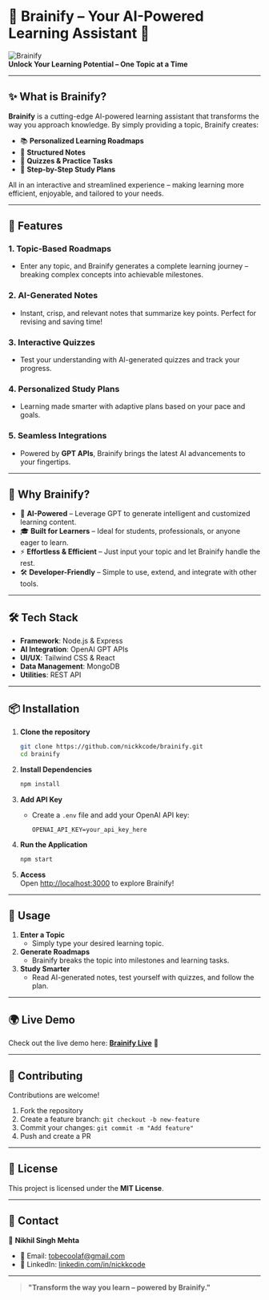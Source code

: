 # 🌟 **Brainify** – Your AI-Powered Learning Assistant 🚀  
![Brainify](https://img.shields.io/badge/AI%20Learning%20Assistant-Powered%20by%20GPT-blue?style=flat&logo=openai)  
**Unlock Your Learning Potential – One Topic at a Time**  

---

## ✨ **What is Brainify?**  
**Brainify** is a cutting-edge AI-powered learning assistant that transforms the way you approach knowledge. By simply providing a topic, Brainify creates:  
- 📚 **Personalized Learning Roadmaps**  
- 📝 **Structured Notes**  
- 🧩 **Quizzes & Practice Tasks**  
- 🎯 **Step-by-Step Study Plans**  

All in an interactive and streamlined experience – making learning more efficient, enjoyable, and tailored to your needs.  

---

## 🚀 **Features**  
### 1. **Topic-Based Roadmaps**  
   - Enter any topic, and Brainify generates a complete learning journey – breaking complex concepts into achievable milestones.  

### 2. **AI-Generated Notes**  
   - Instant, crisp, and relevant notes that summarize key points. Perfect for revising and saving time!  

### 3. **Interactive Quizzes**  
   - Test your understanding with AI-generated quizzes and track your progress.  

### 4. **Personalized Study Plans**  
   - Learning made smarter with adaptive plans based on your pace and goals.  

### 5. **Seamless Integrations**  
   - Powered by **GPT APIs**, Brainify brings the latest AI advancements to your fingertips.  

---

## 🎨 **Why Brainify?**  
- 🧠 **AI-Powered** – Leverage GPT to generate intelligent and customized learning content.  
- 🎓 **Built for Learners** – Ideal for students, professionals, or anyone eager to learn.  
- ⚡ **Effortless & Efficient** – Just input your topic and let Brainify handle the rest.  
- 🛠️ **Developer-Friendly** – Simple to use, extend, and integrate with other tools.  

---

## 🛠️ **Tech Stack**  
- **Framework**: Node.js & Express  
- **AI Integration**: OpenAI GPT APIs  
- **UI/UX**: Tailwind CSS & React  
- **Data Management**: MongoDB  
- **Utilities**: REST API  

---

## 📦 **Installation**  

1. **Clone the repository**  
   ```bash
   git clone https://github.com/nickkcode/brainify.git
   cd brainify
   ```  

2. **Install Dependencies**  
   ```bash
   npm install
   ```  

3. **Add API Key**  
   - Create a `.env` file and add your OpenAI API key:  
     ```env
     OPENAI_API_KEY=your_api_key_here
     ```  

4. **Run the Application**  
   ```bash
   npm start
   ```  

5. **Access**  
   Open [http://localhost:3000](http://localhost:3000) to explore Brainify!  

---

## 🎯 **Usage**  
1. **Enter a Topic**  
   - Simply type your desired learning topic.  
2. **Generate Roadmaps**  
   - Brainify breaks the topic into milestones and learning tasks.  
3. **Study Smarter**  
   - Read AI-generated notes, test yourself with quizzes, and follow the plan.  

---

## 🌍 **Live Demo**  
Check out the live demo here: **[Brainify Live](#)** 🚀  

---

## 🤝 **Contributing**  
Contributions are welcome!  
1. Fork the repository  
2. Create a feature branch: `git checkout -b new-feature`  
3. Commit your changes: `git commit -m "Add feature"`  
4. Push and create a PR  

---

## 💼 **License**  
This project is licensed under the **MIT License**.  

---

## 📧 **Contact**  
👤 **Nikhil Singh Mehta**  
- 📩 Email: [tobecoolaf@gmail.com](mailto:tobecoolaf@gmail.com)  
- 🔗 LinkedIn: [linkedin.com/in/nickkcode](#)  

---

> **"Transform the way you learn – powered by Brainify."**  
